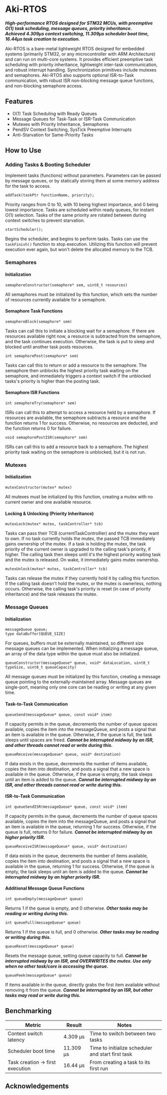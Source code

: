 # Aki-RTOS
_**High-performance RTOS designed for STM32 MCUs, with preemptive O(1) task scheduling, message queues, priority inheritance. <br> Achieved 4.309µs context switching, 11.309µs scheduler boot time, 16.44µs task creation to execution.**_

Aki-RTOS is a bare-metal lightweight RTOS designed for embedded systems (primarily STM32, or any microcontroller with ARM Architecture) and can run on multi-core systems. It provides efficient preemptive task scheduling with priority inheritance, lightweight inter-task communication, and robust interrupt handling. Synchronization primitives include mutexes and semaphores. Aki-RTOS also supports optional ISR-to-Task communication, with robust ISR non-blocking message queue functions, and non-blocking semaphore access.

## Features
- O(1) Task Scheduling with Ready Queues
- Message Queues for Task-Task or ISR-Task Communication
- Mutexes with Priority Inheritance, Semaphores
- PendSV Context Switching, SysTick Preemptive Interrupts
- Anti-Starvation for Same-Priority Tasks

## How to Use
### Adding Tasks & Booting Scheduler
Implement tasks (functions) without parameters. Parameters can be passed by message queues, or by statically storing them at some memory address for the task to access.
```
addTask(taskPtr functionName, priority);
```
Priority ranges from 0 to 10, with 10 being highest importance, and 0 being lowest importance. Tasks are scheduled within ready queues, for instant O(1) selection. Tasks of the same priority are rotated between during context switches to prevent starvation.
```
startScheduler();
```
Begins the scheduler, and begins to perform tasks. Tasks can use the `taskFinish()` function to stop execution. Utilizing this function will prevent execution ever again, but won't delete the allocated memory to the TCB.

### Semaphores
#### Initialization
```
semaphoreConstructor(semaphore* sem, uint8_t resources)
```
All semaphores must be initialized by this function, which sets the number of resources currently available for a semaphore.

#### Semaphore Task Functions
```
semaphoreBlock(semaphore* sem)
```
Tasks can call this to initiate a blocking wait for a semaphore. If there are resources available right now, a resource is subtracted from the semaphore, and the task continues execution. Otherwise, the task is put to sleep and blocked until another task posts resources.
```
int semaphorePost(semaphore* sem)
```
Tasks can call this to return or add a resource to the semaphore. The semaphore then unblocks the highest priority task waiting on the semaphore, and immediately triggers a context switch if the unblocked tasks's priority is higher than the posting task.

#### Semaphore ISR Functions
```
int semaphoreTry(semaphore* sem)
```
ISRs can call this to attempt to access a resource held by a semaphore. If resources are available, the semaphore subtracts a resource and the function returns 1 for success. Otherwise, no resources are deducted, and the function returns 0 for failure.
```
void semaphorePostISR(semaphore* sem)
```
ISRs can call this to add a resource back to a semaphore. The highest priority task waiting on the semaphore is unblocked, but it is not run.

### Mutexes
#### Initialization
```
mutexConstructor(mutex* mutex)
```
All mutexes must be initialized by this function, creating a mutex with no current owner and one available resource.

#### Locking & Unlocking (Priority Inheritance)
```
mutexLock(mutex* mutex, taskController* tcb)
```
Tasks can pass their TCB (currentTaskControlller) and the mutex they want to own. If no task currently holds the mutex, the passed TCB immediately gains ownership of the mutex. If a task is holding the mutex, the task priority of the current owner is upgraded to the calling task's priority, if higher. The calling task then sleeps until it's the highest priority waiting task and the mutex is released. On wake, it immediately gains mutex ownership.

```
mutexUnlock(mutex* mutex, taskController* tcb)
```
Tasks can release the mutex if they currently hold it by calling this function. If the calling task doesn't hold the mutex, or the mutex is ownerless, nothing occurs. Otherwise, the calling task's priority is reset (in case of priority inheritance) and the task releases the mutex.

### Message Queues
#### Initialization
```
messageQueue queue;
type dataBuffer[QUEUE_SIZE]
```
For queues, buffers must be externally maintained, so different size message queues can be implemented. When initializing a message queue, an array of the data type within the queue must also be initialized.
```
queueConstructor(messageQueue* queue, void* dataLocation, uint8_t typeSize, uint8_t queueCapacity)
```
All message queues must be initialized by this function, creating a message queue pointing to the externally-maintained array. Message queues are single-port, meaning only one core can be reading or writing at any given time.

#### Task-to-Task Communication
```
queueSend(messageQueue* queue, const void* item)
```
If capacity permits in the queue, decrements the number of queue spaces available, copies the item into the messageQueue, and posts a signal that an item is available in the queue. Otherwise, if the queue is full, the task sleeps until spaces are freed. _**Cannot be interrupted midway by an ISR, and other threads cannot read or write during this.**_
```
queueReceive(messageQueue* queue, void* destination)
```
If data exists in the queue, decrements the number of items available, copies the item into destination, and posts a signal that a new space is available in the queue. Otherwise, if the queue is empty, the task sleeps until an item is added to the queue. _**Cannot be interrupted midway by an ISR, and other threads cannot read or write during this.**_

#### ISR-to-Task Communication
```
int queueSendISR(messageQueue* queue, const void* item)
```
If capacity permits in the queue, decrements the number of queue spaces available, copies the item into the messageQueue, and posts a signal that an item is available in the queue, returning 1 for success. Otherwise, if the queue is full, returns 0 for failure. _**Cannot be interrupted midway by an higher priority ISR.**_
```
queueReceiveISR(messageQueue* queue, void* destination)
```
If data exists in the queue, decrements the number of items available, copies the item into destination, and posts a signal that a new space is available in the queue, returning 1 for success. Otherwise, if the queue is empty, the task sleeps until an item is added to the queue. _**Cannot be interrupted midway by an higher priority ISR.**_

#### Additional Message Queue Functions
```
int queueEmpty(messageQueue* queue)
```
Returns 1 if the queue is empty, and 0 otherwise. _**Other tasks may be reading or writing during this.**_
```
int queueFull(messageQueue* queue)
```
Returns 1 if the queue is full, and 0 otherwise. _**Other tasks may be reading or writing during this.**_
```
queueReset(messageQueue* queue)
```
Resets the message queue, setting queue capacity to full. _**Cannot be interrupted midway by an ISR, and OVERWRITES the mutex. Use only when no other task/core is accessing the queue.**_
```
queuePeek(messageQueue* queue)
```
If items available in the queue, directly grabs the first item available without removing it from the queue. _**Cannot be interrupted by an ISR, but other tasks may read or write during this.**_

## Benchmarking
| Metric                          | Result    | Notes                                           |
|---------------------------------|-----------|------------------------------------------------|
| Context switch latency           | 4.309 µs  | Time to switch between two tasks              |
| Scheduler boot time              | 11.309 µs | Time to initialize scheduler and start first task |
| Task creation → first execution  | 16.44 µs  | From creating a task to its first run        |


## Acknowledgements
